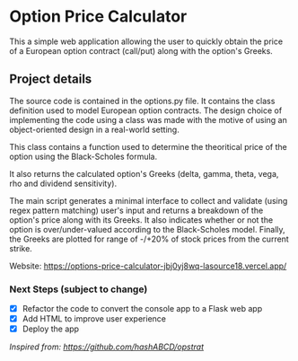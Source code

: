 # Option Price Calculator

This a simple web application allowing the user to quickly obtain the price of a European option contract (call/put) along with the option's Greeks.

## Project details

The source code is contained in the options.py file. It contains the class definition used to model European option contracts. The design choice of implementing the code using a class was made with the motive of using an object-oriented design in a real-world setting.

This class contains a function used to determine the theoritical price of the option using the Black-Scholes formula.

It also returns the calculated option's Greeks (delta, gamma, theta, vega, rho and dividend sensitivity).

The main script generates a minimal interface to collect and validate (using regex pattern matching) user's input and returns a breakdown of the option's price along with its Greeks. It also indicates whether or not the option is over/under-valued according to the Black-Scholes model. Finally, the Greeks are plotted for range of -/+20% of stock prices from the current strike.

Website: https://options-price-calculator-jbj0yj8wq-lasource18.vercel.app/

### Next Steps (subject to change)

* [x] Refactor the code to convert the console app to a Flask web app 
* [x] Add HTML to improve user experience
* [x] Deploy the app 

*Inspired from: https://github.com/hashABCD/opstrat*


